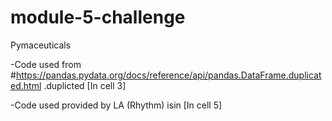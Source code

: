 # module-5-challenge
Pymaceuticals

-Code used from #https://pandas.pydata.org/docs/reference/api/pandas.DataFrame.duplicated.html 
.duplicted [In cell 3]

-Code used provided by LA (Rhythm)
isin [In cell 5]
